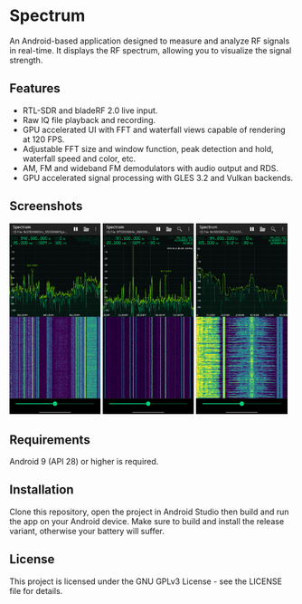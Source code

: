 # Spectrum

An Android-based application designed to measure and analyze RF signals in real-time.
It displays the RF spectrum, allowing you to visualize the signal strength.

## Features

- RTL-SDR and bladeRF 2.0 live input.
- Raw IQ file playback and recording.
- GPU accelerated UI with FFT and waterfall views capable of rendering at 120 FPS.
- Adjustable FFT size and window function, peak detection and hold, waterfall speed and color, etc.
- AM, FM and wideband FM demodulators with audio output and RDS.
- GPU accelerated signal processing with GLES 3.2 and Vulkan backends.

## Screenshots

<img src="https://github.com/hypermagik/Spectrum/blob/master/doc/screenshots/gsm.png?raw=true" width="32%"/> <img src="https://github.com/hypermagik/Spectrum/blob/master/doc/screenshots/fm.png?raw=true" width="32%"/> <img src="https://github.com/hypermagik/Spectrum/blob/master/doc/screenshots/demod.png?raw=true" width="32%"/>

## Requirements

Android 9 (API 28) or higher is required.

## Installation

Clone this repository, open the project in Android Studio then build and run the app on your Android device. Make sure to build and install the release variant, otherwise your battery will suffer.

## License
This project is licensed under the GNU GPLv3 License - see the LICENSE file for details.
